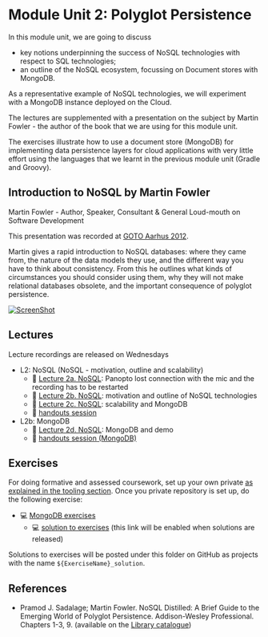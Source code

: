 <link rel='stylesheet' href='web/swiss.css'/>

# Module Unit 2: Polyglot Persistence

In this module unit, we are going to discuss 
* key notions underpinning the success of NoSQL technologies with respect to SQL technologies;
* an outline of the NoSQL ecosystem, focussing on Document stores with MongoDB.

As a representative example of NoSQL technologies, we will experiment with a MongoDB instance deployed on the Cloud.

The lectures are supplemented with a presentation on the subject by Martin Fowler - the author of the book that we are using for this module unit.

The exercises illustrate how to use a document store (MongoDB) for implementing data persistence layers for cloud applications with very little effort using the languages that we learnt in the previous module unit (Gradle and Groovy). 

## Introduction to NoSQL by Martin Fowler

Martin Fowler - Author, Speaker, Consultant & General Loud-mouth on Software Development

This presentation was recorded at [GOTO Aarhus 2012](http://gotocon.com).

Martin gives a rapid introduction to NoSQL databases: where they came from, the nature of the data models they use, and the different way you have to think about consistency. From this he outlines what kinds of circumstances you should consider using them, why they will not make relational databases obsolete, and the important consequence of polyglot persistence.

[![ScreenShot](http://img.youtube.com/vi/qI_g07C_Q5I/0.jpg)](https://youtu.be/qI_g07C_Q5I)


## Lectures

Lecture recordings are released on Wednesdays

* L2: NoSQL (NoSQL - motivation, outline and scalability)
  * :movie_camera: [Lecture 2a. NoSQL](https://leicester.cloud.panopto.eu/Panopto/Pages/Viewer.aspx?id=fa918bdf-3a39-4a50-87fa-ef59a91c4059): Panopto lost connection with the mic and the recording has to be restarted
  * :movie_camera: [Lecture 2b. NoSQL](https://leicester.cloud.panopto.eu/Panopto/Pages/Viewer.aspx?id=c6b908c8-9699-476b-a05c-4a3d33be9c78): motivation and outline of NoSQL technologies
  * :movie_camera: [Lecture 2c. NoSQL](https://leicester.cloud.panopto.eu/Panopto/Pages/Viewer.aspx?id=2c3879bd-a3c2-44b7-a2d3-65e8c39efbd5): scalability and MongoDB
  * :notebook: [handouts session ](./L2a_handouts.pdf)
* L2b: MongoDB
  * :movie_camera: [Lecture 2d. NoSQL](https://leicester.cloud.panopto.eu/Panopto/Pages/Viewer.aspx?id=dc917a33-8efb-4232-af6f-7cc2c780121f): MongoDB and demo 
  * :notebook: [handouts session (MongoDB)](./L2b_handouts.pdf)

## Exercises

For doing formative and assessed coursework, set up your own private [as explained in the tooling section](https://github.com/uol-inf/CO7X17-17-18/blob/master/tooling.md#setting-up-your-github-repository). Once you private repository is set up, do the following exercise:

* :computer: [MongoDB exercises](./mongodb/readme.md)
  * :computer: [solution to exercises](./mongodb_solution) (this link will be enabled when solutions are released)
  
Solutions to exercises will be posted under this folder on GitHub as projects with the name `${ExerciseName}_solution`.
  
## References

* Pramod J. Sadalage; Martin Fowler. NoSQL Distilled: A Brief Guide to the Emerging World of Polyglot Persistence. Addison-Wesley Professional. Chapters 1-3, 9. (available on the [Library catalogue](http://proquest.safaribooksonline.com.ezproxy3.lib.le.ac.uk/book/databases/9780133036138))

